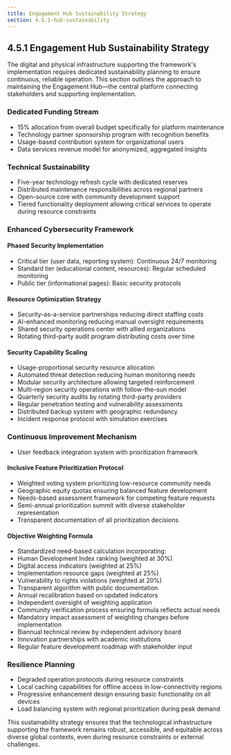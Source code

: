 ```yaml
---
title: Engagement Hub Sustainability Strategy
section: 4.5.1-hub-sustainability
---
```


## 4.5.1 Engagement Hub Sustainability Strategy

The digital and physical infrastructure supporting the framework's implementation requires dedicated sustainability planning to ensure continuous, reliable operation. This section outlines the approach to maintaining the Engagement Hub—the central platform connecting stakeholders and supporting implementation.

### Dedicated Funding Stream
- 15% allocation from overall budget specifically for platform maintenance
- Technology partner sponsorship program with recognition benefits
- Usage-based contribution system for organizational users
- Data services revenue model for anonymized, aggregated insights

### Technical Sustainability
- Five-year technology refresh cycle with dedicated reserves
- Distributed maintenance responsibilities across regional partners
- Open-source core with community development support
- Tiered functionality deployment allowing critical services to operate during resource constraints

### Enhanced Cybersecurity Framework
#### Phased Security Implementation
- Critical tier (user data, reporting system): Continuous 24/7 monitoring
- Standard tier (educational content, resources): Regular scheduled monitoring
- Public tier (informational pages): Basic security protocols

#### Resource Optimization Strategy
- Security-as-a-service partnerships reducing direct staffing costs
- AI-enhanced monitoring reducing manual oversight requirements
- Shared security operations center with allied organizations
- Rotating third-party audit program distributing costs over time

#### Security Capability Scaling
- Usage-proportional security resource allocation
- Automated threat detection reducing human monitoring needs
- Modular security architecture allowing targeted reinforcement
- Multi-region security operations with follow-the-sun model
- Quarterly security audits by rotating third-party providers
- Regular penetration testing and vulnerability assessments
- Distributed backup system with geographic redundancy
- Incident response protocol with simulation exercises

### Continuous Improvement Mechanism
- User feedback integration system with prioritization framework

#### Inclusive Feature Prioritization Protocol
- Weighted voting system prioritizing low-resource community needs
- Geographic equity quotas ensuring balanced feature development
- Needs-based assessment framework for competing feature requests
- Semi-annual prioritization summit with diverse stakeholder representation
- Transparent documentation of all prioritization decisions

#### Objective Weighting Formula
- Standardized need-based calculation incorporating:
- Human Development Index ranking (weighted at 30%)
- Digital access indicators (weighted at 25%)
- Implementation resource gaps (weighted at 25%)
- Vulnerability to rights violations (weighted at 20%)
- Transparent algorithm with public documentation
- Annual recalibration based on updated indicators
- Independent oversight of weighting application
- Community verification process ensuring formula reflects actual needs
- Mandatory impact assessment of weighting changes before implementation
- Biannual technical review by independent advisory board
- Innovation partnerships with academic institutions
- Regular feature development roadmap with stakeholder input

### Resilience Planning
- Degraded operation protocols during resource constraints
- Local caching capabilities for offline access in low-connectivity regions
- Progressive enhancement design ensuring basic functionality on all devices
- Load balancing system with regional prioritization during peak demand

This sustainability strategy ensures that the technological infrastructure supporting the framework remains robust, accessible, and equitable across diverse global contexts, even during resource constraints or external challenges.

